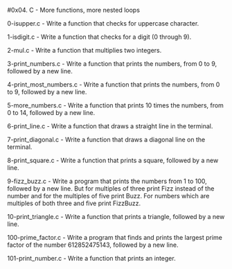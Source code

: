 #0x04. C - More functions, more nested loops

0-isupper.c - Write a function that checks for uppercase character.

1-isdigit.c - Write a function that checks for a digit (0 through 9).

2-mul.c - Write a function that multiplies two integers.

3-print_numbers.c - Write a function that prints the numbers, from 0 to 9, followed by a new line.

4-print_most_numbers.c - Write a function that prints the numbers, from 0 to 9, followed by a new line.

5-more_numbers.c - Write a function that prints 10 times the numbers, from 0 to 14, followed by a new line.

6-print_line.c - Write a function that draws a straight line in the terminal.

7-print_diagonal.c - Write a function that draws a diagonal line on the terminal.

8-print_square.c - Write a function that prints a square, followed by a new line.

9-fizz_buzz.c - Write a program that prints the numbers from 1 to 100, followed by a new line. But for multiples of three print Fizz instead of the number and for the multiples of five print Buzz. For numbers which are multiples of both three and five print FizzBuzz.

10-print_triangle.c - Write a function that prints a triangle, followed by a new line.

100-prime_factor.c - Write a program that finds and prints the largest prime factor of the number 612852475143, followed by a new line.

101-print_number.c - Write a function that prints an integer.
